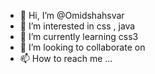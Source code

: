 - 👋 Hi, I’m @Omidshahsvar
- 👀 I’m interested in css , java 
- 🌱 I’m currently learning css3
- 💞️ I’m looking to collaborate on 
- 📫 How to reach me ...

<!---
Omidshahsvar/Omidshahsvar is a ✨ special ✨ repository because its `README.md` (this file) appears on your GitHub profile.
You can click the Preview link to take a look at your changes.
--->
